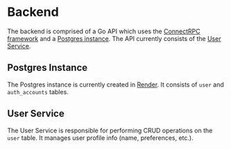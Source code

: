 # Backend

The backend is comprised of a Go API which uses the [ConnectRPC framework](https://connectrpc.com/docs/introduction) and a
[Postgres instance](#postgres-instance). The API currently consists of the [User Service](#user-service).

## Postgres Instance

The Postgres instance is currently created in [Render](https://render.com/). It consists of `user` and `auth_accounts` tables.

## User Service

The User Service is responsible for performing CRUD operations on the `user` table. It manages user profile info
(name, preferences, etc.).

